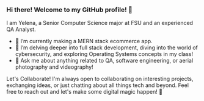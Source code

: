 ### Hi there! Welcome to my GitHub profile!  👋

I am Yelena, a Senior Computer Science major at FSU and an experienced QA Analyst.

- 🔭 I’m currently making a MERN stack ecommerce app.
- 🌱 I’m delving deeper into full stack development, diving into the world of cybersecurity, and exploring Operating Systems concepts in my class!
- 💬 Ask me about anything related to QA, software engineering, or aerial photography and videography!

Let's Collaborate!
I'm always open to collaborating on interesting projects, exchanging ideas, or just chatting about all things tech and beyond. Feel free to reach out and let's make some digital magic happen! 🚀
